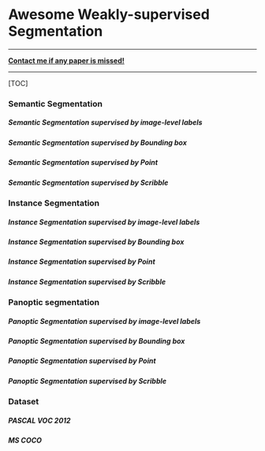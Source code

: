 # Awesome Weakly-supervised Segmentation

------

**<u>Contact me if any paper is missed!</u>**

------

[TOC]

### Semantic Segmentation

##### Semantic Segmentation supervised by image-level labels

##### Semantic Segmentation supervised by Bounding box

##### Semantic Segmentation supervised by Point

##### Semantic Segmentation supervised by Scribble

### Instance Segmentation

##### Instance Segmentation supervised by image-level labels

##### Instance Segmentation supervised by Bounding box

##### Instance Segmentation supervised by Point

##### Instance Segmentation supervised by Scribble

### Panoptic segmentation

##### Panoptic Segmentation supervised by image-level labels

##### Panoptic Segmentation supervised by Bounding box

##### Panoptic Segmentation supervised by Point

##### Panoptic Segmentation supervised by Scribble

### Dataset

##### PASCAL VOC 2012

##### MS COCO
